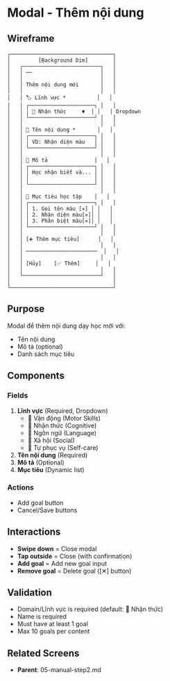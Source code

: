# Modal - Thêm nội dung

## Wireframe

```
┌─────────────────────────────────┐
│         [Background Dim]        │
│   ┌─────────────────────────┐   │
│   │ ──                      │   │
│   │                         │   │
│   │ Thêm nội dung mới       │   │
│   │                         │   │
│   │ 🏷️ Lĩnh vực *          │   │
│   │ ┌─────────────────────┐ │   │
│   │ │ 🧠 Nhận thức     ▼  │ │   │ Dropdown
│   │ └─────────────────────┘ │   │
│   │                         │   │
│   │ 📝 Tên nội dung *       │   │
│   │ ┌─────────────────────┐ │   │
│   │ │ VD: Nhận diện màu   │ │   │
│   │ └─────────────────────┘ │   │
│   │                         │   │
│   │ 📄 Mô tả               │   │
│   │ ┌─────────────────────┐ │   │
│   │ │ Học nhận biết và... │ │   │
│   │ │                     │ │   │
│   │ └─────────────────────┘ │   │
│   │                         │   │
│   │ 🎯 Mục tiêu học tập    │   │
│   │ ┌─────────────────────┐ │   │
│   │ │ 1. Gọi tên màu [✕] │ │   │
│   │ │ 2. Nhận diện màu[✕]│ │   │
│   │ │ 3. Phân biệt màu[✕]│ │   │
│   │ └─────────────────────┘ │   │
│   │                         │   │
│   │ [➕ Thêm mục tiêu]      │   │
│   │                         │   │
│   │ ───────────────────────  │   │
│   │                         │   │
│   │ [Hủy]    [✅ Thêm]     │   │
│   │                         │   │
│   └─────────────────────────┘   │
│                                 │
└─────────────────────────────────┘
```

## Purpose

Modal để thêm nội dung dạy học mới với:

- Tên nội dung
- Mô tả (optional)
- Danh sách mục tiêu

## Components

### Fields

1. **Lĩnh vực** (Required, Dropdown)
   - 🏃 Vận động (Motor Skills)
   - 🧠 Nhận thức (Cognitive)
   - 💬 Ngôn ngữ (Language)
   - 🤝 Xã hội (Social)
   - 🍴 Tự phục vụ (Self-care)
2. **Tên nội dung** (Required)
3. **Mô tả** (Optional)
4. **Mục tiêu** (Dynamic list)

### Actions

- Add goal button
- Cancel/Save buttons

## Interactions

- **Swipe down** = Close modal
- **Tap outside** = Close (with confirmation)
- **Add goal** = Add new goal input
- **Remove goal** = Delete goal ([✕] button)

## Validation

- Domain/Lĩnh vực is required (default: 🧠 Nhận thức)
- Name is required
- Must have at least 1 goal
- Max 10 goals per content

## Related Screens

- **Parent**: 05-manual-step2.md
